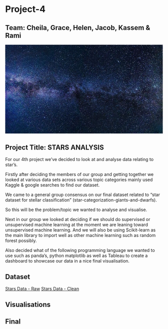 # Project-4

## Team: Cheila, Grace, Helen, Jacob, Kassem & Rami

![stars](Images/milkyway.jpeg)

## Project Title: STARS ANALYSIS

For our 4th project we’ve decided to look at and analyse data relating to star’s. 

Firstly after deciding the members of our group and getting together we looked at  various data sets across various topic categories mainly used Kaggle & google searches to find our dataset.

We came to a general group consensus on our final dataset related to “star dataset for stellar classification” (star-categorization-giants-and-dwarfs). 

So this will be the problem/topic we wanted to analyse and visualise.

Next in our group we looked at deciding if we should do supervised or unsupervised machine learning at the moment we are leaning toward unsupervised 
machine learning. And we will also be using Scikit-learn as the main library to import well as other machine learning such as random forest possibly.

Also decided what of the following programming language we wanted to use such as panda’s, python matplotlib as well as Tableau to create a dashboard to 
showcase our data in a nice final visualisation.

## Dataset

[Stars Data - Raw](Resources/Star9999_raw.csv)
[Stars Data - Clean](Resources/clean_stars.csv)

##  Visualisations

## Final
